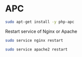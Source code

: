 # APC

```bash
sudo apt-get install -y php-apc
```

Restart service of Nginx or Apache

```bash
sudo service nginx restart
```

```bash
sudo service apache2 restart
```
